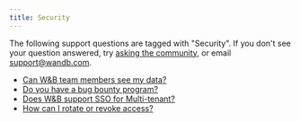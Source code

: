 ```yaml
---
title: Security 
---
```

The following support questions are tagged with "Security". If you don't see 
your question answered, try [asking the community](https://community.wandb.ai/), 
or email [support@wandb.com](mailto:support@wandb.com).

- [Can W&B team members see my data?](wandb_see_data.md)
- [Do you have a bug bounty program?](bounty_program.md)
- [Does W&B support SSO for Multi-tenant?](sso_multitenant.md)
- [How can I rotate or revoke access?](rotate_revoke_access.md)
